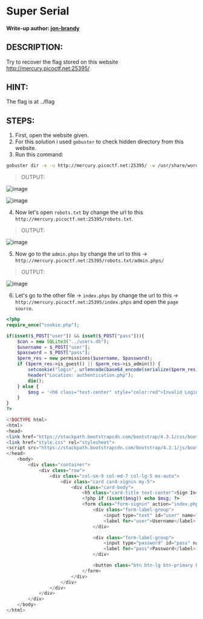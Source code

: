# Super Serial
#### Write-up author: [jon-brandy](https://github.com/jon-brandy)
## DESCRIPTION:
Try to recover the flag stored on this website http://mercury.picoctf.net:25395/
## HINT:
The flag is at ../flag
## STEPS:
1. First, open the website given.
2. For this solution i used `gobuster` to check hidden directory from this website.
3. Run this command:

```bash
gobuster dir -e -u http://mercury.picoctf.net:25395/ -w /usr/share/wordlists/dirb/common.txt
```
> OUTPUT:

![image](https://user-images.githubusercontent.com/70703371/179447007-accc6d10-6c10-4ffe-8971-5537fa6a3893.png)

![image](https://user-images.githubusercontent.com/70703371/179447083-0970fc86-afc8-4940-bd37-375570ca7cfa.png)

4. Now let's open `robots.txt` by change the url to this `http://mercury.picoctf.net:25395/robots.txt`.

> OUTPUT:

![image](https://user-images.githubusercontent.com/70703371/179447163-dbb17cf7-003e-4e1d-8a79-fc10c352af66.png)

5. Now go to the `admin.phps` by change the url to this -> `http://mercury.picoctf.net:25395/robots.txt/admin.phps/`

> OUTPUT:

![image](https://user-images.githubusercontent.com/70703371/179447321-0e4e9b97-7c18-47e1-8aea-37b756bd5b7e.png)

6. Let's go to the other file -> `index.phps` by change the url to this -> `http://mercury.picoctf.net:25395/index.phps` and open the `page source`.

```php
<?php
require_once("cookie.php");

if(isset($_POST["user"]) && isset($_POST["pass"])){
	$con = new SQLite3("../users.db");
	$username = $_POST["user"];
	$password = $_POST["pass"];
	$perm_res = new permissions($username, $password);
	if ($perm_res->is_guest() || $perm_res->is_admin()) {
		setcookie("login", urlencode(base64_encode(serialize($perm_res))), time() + (86400 * 30), "/");
		header("Location: authentication.php");
		die();
	} else {
		$msg = '<h6 class="text-center" style="color:red">Invalid Login.</h6>';
	}
}
?>

<!DOCTYPE html>
<html>
<head>
<link href="https://stackpath.bootstrapcdn.com/bootstrap/4.3.1/css/bootstrap.min.css" rel="stylesheet" integrity="sha384-ggOyR0iXCbMQv3Xipma34MD+dH/1fQ784/j6cY/iJTQUOhcWr7x9JvoRxT2MZw1T" crossorigin="anonymous">
<link href="style.css" rel="stylesheet">
<script src="https://stackpath.bootstrapcdn.com/bootstrap/4.3.1/js/bootstrap.min.js" integrity="sha384-JjSmVgyd0p3pXB1rRibZUAYoIIy6OrQ6VrjIEaFf/nJGzIxFDsf4x0xIM+B07jRM" crossorigin="anonymous"></script>
</head>
	<body>
		<div class="container">
			<div class="row">
				<div class="col-sm-9 col-md-7 col-lg-5 mx-auto">
					<div class="card card-signin my-5">
						<div class="card-body">
							<h5 class="card-title text-center">Sign In</h5>
							<?php if (isset($msg)) echo $msg; ?>
							<form class="form-signin" action="index.php" method="post">
								<div class="form-label-group">
									<input type="text" id="user" name="user" class="form-control" placeholder="Username" required autofocus>
									<label for="user">Username</label>
								</div>

								<div class="form-label-group">
									<input type="password" id="pass" name="pass" class="form-control" placeholder="Password" required>
									<label for="pass">Password</label>
								</div>

								<button class="btn btn-lg btn-primary btn-block text-uppercase" type="submit">Sign in</button>
							</form>
						</div>
					</div>
				</div>
			</div>
		</div>
	</body>
</html>
```
